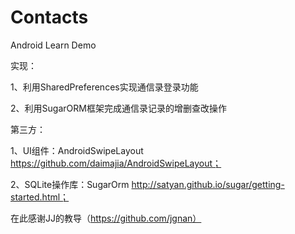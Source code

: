 # Contacts
Android Learn Demo





实现：

1、利用SharedPreferences实现通信录登录功能

2、利用SugarORM框架完成通信录记录的增删查改操作





第三方：

1、UI组件：AndroidSwipeLayout https://github.com/daimajia/AndroidSwipeLayout；

2、SQLite操作库：SugarOrm http://satyan.github.io/sugar/getting-started.html；




在此感谢JJ的教导（https://github.com/jgnan）
